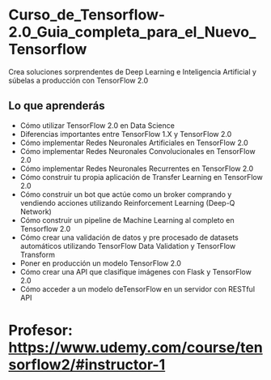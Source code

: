 # Curso_de_Tensorflow-2.0_Guia_completa_para_el_Nuevo_Tensorflow
Crea soluciones sorprendentes de Deep Learning e Inteligencia Artificial y súbelas a producción con TensorFlow 2.0

## Lo que aprenderás
* Cómo utilizar TensorFlow 2.0 en Data Science
* Diferencias importantes entre TensorFlow 1.X y TensorFlow 2.0
* Cómo implementar Redes Neuronales Artificiales en TensorFlow 2.0
* Cómo implementar Redes Neuronales Convolucionales en TensorFlow 2.0
* Cómo implementar Redes Neuronales Recurrentes en TensorFlow 2.0
* Cómo construir tu propia aplicación de Transfer Learning en TensorFlow 2.0
* Cómo construir un bot que actúe como un broker comprando y vendiendo acciones utilizando Reinforcement Learning (Deep-Q Network)
* Cómo construir un pipeline de Machine Learning al completo en Tensorflow 2.0
* Cómo crear una validación de datos y pre procesado de datasets automáticos utilizando TensorFlow Data Validation y TensorFlow Transform
* Poner en producción un modelo TensorFlow 2.0
* Cómo crear una API que clasifique imágenes con Flask y TensorFlow 2.0
* Cómo acceder a un modelo deTensorFlow en un servidor con RESTful API
# Profesor: https://www.udemy.com/course/tensorflow2/#instructor-1
